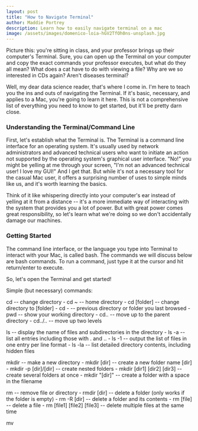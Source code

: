 ```yaml
---
layout: post
title: "How to Navigate Terminal"
author: Maddie Portrey
description: Learn how to easily navigate terminal on a mac
image: /assets/images/domenico-loia-hGV2TfOh0ns-unsplash.jpg
---
```


Picture this: you're sitting in class, and your professor brings up their computer's Terminal. Sure, you can open up the Terminal on your computer and copy the exact commands your professor executes, but what do they all mean? What does a cat have to do with viewing a file? Why are we so interested in CDs again? Aren't diseases terminal?

Well, my dear data science reader, that's where I come in. I'm here to teach you the ins and outs of navigating the Terminal. If it's basic, necessary, and applies to a Mac, you're going to learn it here. This is not a comprehensive list of everything you need to know to get started, but it'll be pretty darn close.

### Understanding the Terminal/Command Line

First, let's establish what the Terminal is. The Terminal is a command line interface for an operating system. It's usually used by network administrators and advanced technical users who want to initiate an action not supported by the operating system's graphical user interface. "No!" you might be yelling at me through your screen, "I'm not an advanced technical user! I love my GUI!" And I get that. But while it's not a necessary tool for the casual Mac user, it offers a surprising number of uses to simple minds like us, and it's worth learning the basics.

Think of it like whispering directly into your computer's ear instead of yelling at it from a distance -- it's a more immediate way of interacting with the system that provides you a lot of power. But with great power comes great responsibility, so let's learn what we're doing so we don't accidentally damage our machines.

### Getting Started

 The command line interface, or the language you type into Terminal to interact with your Mac, is called bash. The commands we will discuss below are bash commands. To run a command, just type it at the cursor and hit return/enter to execute.

So, let's open the Terminal and get started!

Simple (but necessary) commands:

cd -- change directory
    - cd ~ -- home directory
    - cd [folder] -- change directory to [folder]
    - cd - -- previous directory or folder you last browsed
    - pwd -- show your working directory
    - cd.. -- move up to the parent directory
    - cd../.. -- move up two levels

ls -- display the name of files and subdirectories in the directory
    - ls -a -- list all entries including those with . and ..
    - ls -1 -- output the list of files in one entry per line format
    - ls -la -- list detailed directory contents, including hidden files

mkdir -- make a new directory
    - mkdir [dir] -- create a new folder name [dir]
    - mkdir -p [dir]/[dir] -- create nested folders
    - mkdir [dir1] [dir2] [dir3] -- create several folders at once
    - mkdir "[dir]" -- create a folder with a space in the filename

rm -- remove file or directory
    - rmdir [dir] -- delete a folder (only works if the folder is empty)
    - rm -R [dir] -- delete a folder and its contents
    - rm [file] -- delete a file
    - rm [file1] [file2] [file3] -- delete multiple files at the same time

mv